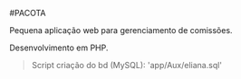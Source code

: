 #PACOTA

Pequena aplicação web para gerenciamento de comissões.

Desenvolvimento em PHP.

>Script criação do bd (MySQL): 'app/Aux/eliana.sql'






